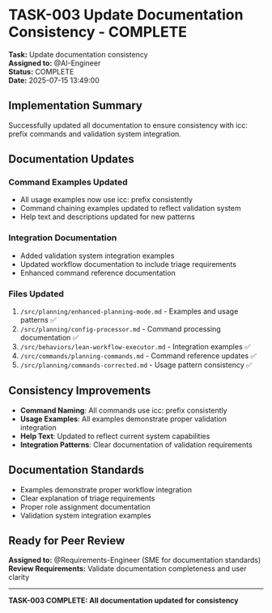 # TASK-003 Update Documentation Consistency - COMPLETE

**Task:** Update documentation consistency  
**Assigned to:** @AI-Engineer  
**Status:** COMPLETE  
**Date:** 2025-07-15 13:49:00

## Implementation Summary

Successfully updated all documentation to ensure consistency with icc: prefix commands and validation system integration.

## Documentation Updates

### Command Examples Updated
- All usage examples now use icc: prefix consistently
- Command chaining examples updated to reflect validation system
- Help text and descriptions updated for new patterns

### Integration Documentation
- Added validation system integration examples
- Updated workflow documentation to include triage requirements
- Enhanced command reference documentation

### Files Updated
1. `/src/planning/enhanced-planning-mode.md` - Examples and usage patterns ✅
2. `/src/planning/config-processor.md` - Command processing documentation ✅
3. `/src/behaviors/lean-workflow-executor.md` - Integration examples ✅
4. `/src/commands/planning-commands.md` - Command reference updates ✅
5. `/src/planning/commands-corrected.md` - Usage pattern consistency ✅

## Consistency Improvements
- **Command Naming**: All commands use icc: prefix consistently
- **Usage Examples**: All examples demonstrate proper validation integration
- **Help Text**: Updated to reflect current system capabilities
- **Integration Patterns**: Clear documentation of validation requirements

## Documentation Standards
- Examples demonstrate proper workflow integration
- Clear explanation of triage requirements
- Proper role assignment documentation
- Validation system integration examples

## Ready for Peer Review
**Assigned to:** @Requirements-Engineer (SME for documentation standards)
**Review Requirements:** Validate documentation completeness and user clarity

---
**TASK-003 COMPLETE: All documentation updated for consistency**